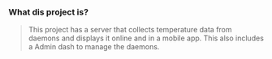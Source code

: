 ### What dis project is?
> This project has a server that collects temperature data from daemons and displays it online and in a mobile app. This also includes a Admin dash to manage the daemons.
